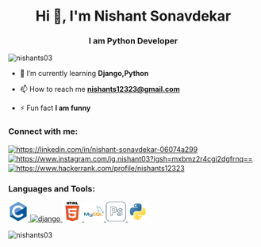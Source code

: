 <h1 align="center">Hi 👋, I'm Nishant Sonavdekar</h1>
<h3 align="center">I am Python Developer</h3>

<p align="left"> <img src="https://komarev.com/ghpvc/?username=nishants03&label=Profile%20views&color=0e75b6&style=flat" alt="nishants03" /> </p>

- 🌱 I’m currently learning **Django,Python**

- 📫 How to reach me **nishants12323@gmail.com**

- ⚡ Fun fact **I am funny**

<h3 align="left">Connect with me:</h3>
<p align="left">
<a href="https://linkedin.com/in/https://linkedin.com/in/nishant-sonavdekar-06074a299" target="blank"><img align="center" src="https://raw.githubusercontent.com/rahuldkjain/github-profile-readme-generator/master/src/images/icons/Social/linked-in-alt.svg" alt="https://linkedin.com/in/nishant-sonavdekar-06074a299" height="30" width="40" /></a>
<a href="https://instagram.com/https://www.instagram.com/ig.nishant03?igsh=mxbmz2r4cgj2dgfrnq==" target="blank"><img align="center" src="https://raw.githubusercontent.com/rahuldkjain/github-profile-readme-generator/master/src/images/icons/Social/instagram.svg" alt="https://www.instagram.com/ig.nishant03?igsh=mxbmz2r4cgj2dgfrnq==" height="30" width="40" /></a>
<a href="https://www.hackerrank.com/https://www.hackerrank.com/profile/nishants12323" target="blank"><img align="center" src="https://raw.githubusercontent.com/rahuldkjain/github-profile-readme-generator/master/src/images/icons/Social/hackerrank.svg" alt="https://www.hackerrank.com/profile/nishants12323" height="30" width="40" /></a>
</p>

<h3 align="left">Languages and Tools:</h3>
<p align="left"> <a href="https://www.cprogramming.com/" target="_blank" rel="noreferrer"> <img src="https://raw.githubusercontent.com/devicons/devicon/master/icons/c/c-original.svg" alt="c" width="40" height="40"/> </a> <a href="https://www.djangoproject.com/" target="_blank" rel="noreferrer"> <img src="https://cdn.worldvectorlogo.com/logos/django.svg" alt="django" width="40" height="40"/> </a> <a href="https://www.w3.org/html/" target="_blank" rel="noreferrer"> <img src="https://raw.githubusercontent.com/devicons/devicon/master/icons/html5/html5-original-wordmark.svg" alt="html5" width="40" height="40"/> </a> <a href="https://www.mysql.com/" target="_blank" rel="noreferrer"> <img src="https://raw.githubusercontent.com/devicons/devicon/master/icons/mysql/mysql-original-wordmark.svg" alt="mysql" width="40" height="40"/> </a> <a href="https://www.photoshop.com/en" target="_blank" rel="noreferrer"> <img src="https://raw.githubusercontent.com/devicons/devicon/master/icons/photoshop/photoshop-line.svg" alt="photoshop" width="40" height="40"/> </a> <a href="https://www.python.org" target="_blank" rel="noreferrer"> <img src="https://raw.githubusercontent.com/devicons/devicon/master/icons/python/python-original.svg" alt="python" width="40" height="40"/> </a> </p>

<p><img align="center" src="https://github-readme-streak-stats.herokuapp.com/?user=nishants03&" alt="nishants03" /></p>
